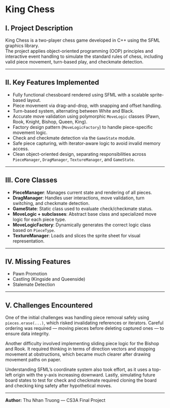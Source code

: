 # King Chess

## I. Project Description

King Chess is a two-player chess game developed in C++ using the SFML graphics library.  
The project applies object-oriented programming (OOP) principles and interactive event handling to simulate the standard rules of chess, including valid piece movement, turn-based play, and checkmate detection.

---

## II. Key Features Implemented

- Fully functional chessboard rendered using SFML with a scalable sprite-based layout.
- Piece movement via drag-and-drop, with snapping and offset handling.
- Turn-based system, alternating between White and Black.
- Accurate move validation using polymorphic `MoveLogic` classes (Pawn, Rook, Knight, Bishop, Queen, King).
- Factory design pattern (`MoveLogicFactory`) to handle piece-specific movement logic.
- Check and checkmate detection via the `GameState` module.
- Safe piece capturing, with iterator-aware logic to avoid invalid memory access.
- Clean object-oriented design, separating responsibilities across `PieceManager`, `DragManager`, `TextureManager`, and `GameState`.

---

## III. Core Classes

- **PieceManager**: Manages current state and rendering of all pieces.
- **DragManager**: Handles user interactions, move validation, turn switching, and checkmate detection.
- **GameState**: Static class used to evaluate check/checkmate status.
- **MoveLogic + subclasses**: Abstract base class and specialized move logic for each piece type.
- **MoveLogicFactory**: Dynamically generates the correct logic class based on `PieceType`.
- **TextureManager**: Loads and slices the sprite sheet for visual representation.

---

## IV. Missing Features

- Pawn Promotion
- Castling (Kingside and Queenside)
- Stalemate Detection

---

## V. Challenges Encountered

One of the initial challenges was handling piece removal safely using `pieces.erase(...)`, which risked invalidating references or iterators. Careful ordering was required — moving pieces before deleting captured ones — to ensure data integrity.

Another difficulty involved implementing sliding piece logic for the Bishop and Rook. It required thinking in terms of direction vectors and stopping movement at obstructions, which became much clearer after drawing movement paths on paper.

Understanding SFML’s coordinate system also took effort, as it uses a top-left origin with the y-axis increasing downward. Lastly, simulating future board states to test for check and checkmate required cloning the board and checking king safety after hypothetical moves.

---

**Author:** Thu Nhan Truong — CS3A Final Project  
